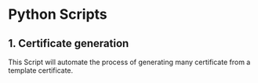 # Python Scripts

## 1. Certificate generation

This Script will automate the process of generating many certificate from a template certificate.
